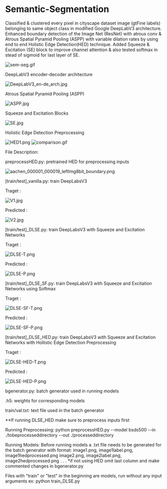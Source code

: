 # Semantic-Segmentation
Classified &amp; clustered every pixel in cityscape dataset image (gtFine labels) belonging to same object class in modified Google DeepLabV3 architecture. Enhanced boundary detection of the Image Net (ResNet) with atrous conv &amp; Atrous Spatial Pyramid Pooling (ASPP) with variable dilation rates by using end to end Holistic Edge Detection(HED) technique. Added Squeeze &amp; Excitation (SE) block to improve channel attention &amp; also tested softmax in stead of sigmoid for last layer of SE.

![sem-seg.gif](https://github.com/SatishKumarAnbalagan/Semantic-Segmentation/blob/master/results/sem_seg.gif)

DeepLabV3 encoder-decoder architecture

![DeepLabV3_en-de_arch.jpg](https://github.com/SatishKumarAnbalagan/Semantic-Segmentation/blob/master/results/DeepLabV3_en-de_arch.jpg)

Atrous Spatial Pyramid Pooling (ASPP) 

![ASPP.jpg](https://github.com/SatishKumarAnbalagan/Semantic-Segmentation/blob/master/results/ASPP.jpg)

Squeeze and Excitation Blocks

![SE.jpg](https://github.com/SatishKumarAnbalagan/Semantic-Segmentation/blob/master/results/SE.jpg)

Holistic Edge Detection Preprocessing

![HED1.png](https://github.com/SatishKumarAnbalagan/Semantic-Segmentation/blob/master/results/HED1.png)
![comparison.gif](https://github.com/SatishKumarAnbalagan/Semantic-Segmentation/blob/master/results/comparison.gif)

File Description:

preprocessHED.py: pretrained HED for preprocessing inputs

![aachen_000001_000019_leftImg8bit_boundary.png](https://github.com/SatishKumarAnbalagan/Semantic-Segmentation/blob/master/results/aachen_000001_000019_leftImg8bit_boundary.png)

[train/test]_vanilla.py: train DeepLabsV3

Traget :

![V1.jpg](https://github.com/SatishKumarAnbalagan/Semantic-Segmentation/blob/master/results/V1.jpg)

Predicted :

![V2.jpg](https://github.com/SatishKumarAnbalagan/Semantic-Segmentation/blob/master/results/V2.jpg)

[train/test]_DLSE.py: train DeepLabsV3 with Squeeze and Excitation Networks

Traget :

![DLSE-T.png](https://github.com/SatishKumarAnbalagan/Semantic-Segmentation/blob/master/results/DLSE-T.png)

Predicted :

![DLSE-P.png](https://github.com/SatishKumarAnbalagan/Semantic-Segmentation/blob/master/results/DLSE-P.png)

[train/test]_DLSE_SF.py: train DeepLabsV3 with Squeeze and Excitation Networks using Softmax

Traget :

![DLSE-SF-T.png](https://github.com/SatishKumarAnbalagan/Semantic-Segmentation/blob/master/results/DLSE-SF-T.png)

Predicted :

![DLSE-SF-P.png](https://github.com/SatishKumarAnbalagan/Semantic-Segmentation/blob/master/results/DLSE-SF-P.png)

[train/test]_DLSE_HED.py: train DeepLabsV3 with Squeeze and Excitation Networks with Hollistic Edge Detection Preprocessing

Traget :

![DLSE-HED-T.png](https://github.com/SatishKumarAnbalagan/Semantic-Segmentation/blob/master/results/DLSE-HED-T.png)

Predicted :

![DLSE-HED-P.png](https://github.com/SatishKumarAnbalagan/Semantic-Segmentation/blob/master/results/DLSE-HED-P.png)

bgenerator.py: batch generator used in running models

.h5: weights for corresponding models

train/val.txt: text file used in the batch generator 

**If running DLSE_HED make sure to preprocess inputs first

Running Preprocessing:
python preprocessHED.py --model bsds500 --in ./tobeprocesseddirectory --out ./processeddirectory


Running Models:
Before running models a .txt file needs to be generated for the batch generator with format:
image1.png, image1label.png, image1hedprocessed.png
image2.png, image2label.png, image2hedprocessed.png
.
.
.
*if not using HED omit last column and make commented changes in bgenerator.py

Files with "train" or "test" in the beginning are models, run without any input arguments 
ex: python train_DLSE.py


